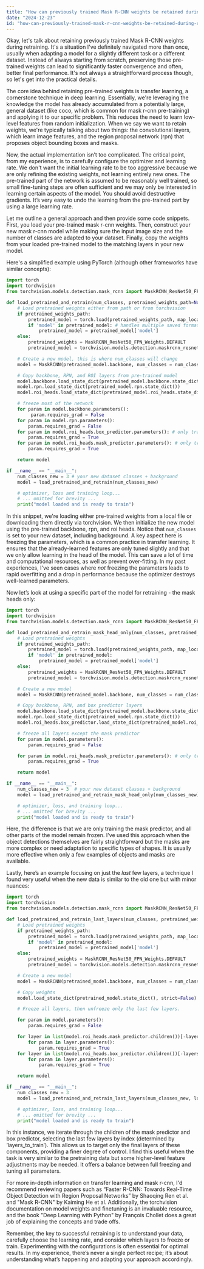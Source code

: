 ```yaml
---
title: "How can previously trained Mask R-CNN weights be retained during retraining?"
date: "2024-12-23"
id: "how-can-previously-trained-mask-r-cnn-weights-be-retained-during-retraining"
---
```


Okay, let's talk about retaining previously trained Mask R-CNN weights during retraining. It's a situation I've definitely navigated more than once, usually when adapting a model for a slightly different task or a different dataset. Instead of always starting from scratch, preserving those pre-trained weights can lead to significantly faster convergence and often, better final performance. It's not always a straightforward process though, so let's get into the practical details.

The core idea behind retaining pre-trained weights is transfer learning, a cornerstone technique in deep learning. Essentially, we're leveraging the knowledge the model has already accumulated from a potentially large, general dataset (like coco, which is common for mask r-cnn pre-training) and applying it to our specific problem. This reduces the need to learn low-level features from random initialization. When we say we want to retain weights, we're typically talking about two things: the convolutional layers, which learn image features, and the region proposal network (rpn) that proposes object bounding boxes and masks.

Now, the actual implementation isn’t too complicated. The critical point, from my experience, is to carefully configure the optimizer and learning rate. We don't want the initial learning rate to be too aggressive because we are only refining the existing weights, not learning entirely new ones. The pre-trained part of the network is assumed to be reasonably well trained, so small fine-tuning steps are often sufficient and we may only be interested in learning certain aspects of the model. You should avoid destructive gradients. It’s very easy to undo the learning from the pre-trained part by using a large learning rate.

Let me outline a general approach and then provide some code snippets. First, you load your pre-trained mask r-cnn weights. Then, construct your new mask r-cnn model while making sure the input image size and the number of classes are adapted to your dataset. Finally, copy the weights from your loaded pre-trained model to the matching layers in your new model.

Here's a simplified example using PyTorch (although other frameworks have similar concepts):

```python
import torch
import torchvision
from torchvision.models.detection.mask_rcnn import MaskRCNN_ResNet50_FPN_Weights, MaskRCNN

def load_pretrained_and_retrain(num_classes, pretrained_weights_path=None):
    # Load pretrained weights either from path or from torchvision
    if pretrained_weights_path:
        pretrained_model = torch.load(pretrained_weights_path, map_location=torch.device('cpu'))
        if 'model' in pretrained_model: # handles multiple saved formats
            pretrained_model = pretrained_model['model']
    else:
        pretrained_weights = MaskRCNN_ResNet50_FPN_Weights.DEFAULT
        pretrained_model = torchvision.models.detection.maskrcnn_resnet50_fpn(weights=pretrained_weights)

    # Create a new model, this is where num_classes will change
    model = MaskRCNN(pretrained_model.backbone, num_classes = num_classes)

    # Copy backbone, RPN, and ROI layers from pre-trained model
    model.backbone.load_state_dict(pretrained_model.backbone.state_dict())
    model.rpn.load_state_dict(pretrained_model.rpn.state_dict())
    model.roi_heads.load_state_dict(pretrained_model.roi_heads.state_dict())

    # freeze most of the network
    for param in model.backbone.parameters():
         param.requires_grad = False
    for param in model.rpn.parameters():
        param.requires_grad = False
    for param in model.roi_heads.box_predictor.parameters(): # only train the box predictor
        param.requires_grad = True
    for param in model.roi_heads.mask_predictor.parameters(): # only train the mask predictor
        param.requires_grad = True

    return model

if __name__ == "__main__":
    num_classes_new = 3 # your new dataset classes + background
    model = load_pretrained_and_retrain(num_classes_new)

    # optimizer, loss and training loop...
    # ... omitted for brevity ...
    print("model loaded and is ready to train")

```

In this snippet, we're loading either pre-trained weights from a local file or downloading them directly via torchvision. We then initialize the new model using the pre-trained backbone, rpn, and roi heads. Notice that `num_classes` is set to your new dataset, including background. A key aspect here is freezing the parameters, which is a common practice in transfer learning. It ensures that the already-learned features are only tuned slightly and that we only allow learning in the head of the model. This can save a lot of time and computational resources, as well as prevent over-fitting. In my past experiences, I've seen cases where *not* freezing the parameters leads to rapid overfitting and a drop in performance because the optimizer destroys well-learned parameters.

Now let’s look at using a specific part of the model for retraining - the mask heads only:

```python
import torch
import torchvision
from torchvision.models.detection.mask_rcnn import MaskRCNN_ResNet50_FPN_Weights, MaskRCNN

def load_pretrained_and_retrain_mask_head_only(num_classes, pretrained_weights_path=None):
    # Load pretrained weights
    if pretrained_weights_path:
        pretrained_model = torch.load(pretrained_weights_path, map_location=torch.device('cpu'))
        if 'model' in pretrained_model:
            pretrained_model = pretrained_model['model']
    else:
        pretrained_weights = MaskRCNN_ResNet50_FPN_Weights.DEFAULT
        pretrained_model = torchvision.models.detection.maskrcnn_resnet50_fpn(weights=pretrained_weights)

    # Create a new model
    model = MaskRCNN(pretrained_model.backbone, num_classes = num_classes)

    # Copy backbone, RPN, and box predictor layers
    model.backbone.load_state_dict(pretrained_model.backbone.state_dict())
    model.rpn.load_state_dict(pretrained_model.rpn.state_dict())
    model.roi_heads.box_predictor.load_state_dict(pretrained_model.roi_heads.box_predictor.state_dict())

    # freeze all layers except the mask predictor
    for param in model.parameters():
        param.requires_grad = False

    for param in model.roi_heads.mask_predictor.parameters(): # only train the mask predictor
        param.requires_grad = True

    return model

if __name__ == "__main__":
    num_classes_new = 3  # your new dataset classes + background
    model = load_pretrained_and_retrain_mask_head_only(num_classes_new)

    # optimizer, loss, and training loop...
    # ... omitted for brevity ...
    print("model loaded and is ready to train")

```

Here, the difference is that we are only training the mask predictor, and all other parts of the model remain frozen. I've used this approach when the object detections themselves are fairly straightforward but the masks are more complex or need adaptation to specific types of shapes. It is usually more effective when only a few examples of objects and masks are available.

Lastly, here’s an example focusing on just the *last* few layers, a technique I found very useful when the new data is similar to the old one but with minor nuances:

```python
import torch
import torchvision
from torchvision.models.detection.mask_rcnn import MaskRCNN_ResNet50_FPN_Weights, MaskRCNN

def load_pretrained_and_retrain_last_layers(num_classes, pretrained_weights_path=None, layers_to_train = 3):
    # Load pretrained weights
    if pretrained_weights_path:
        pretrained_model = torch.load(pretrained_weights_path, map_location=torch.device('cpu'))
        if 'model' in pretrained_model:
            pretrained_model = pretrained_model['model']
    else:
        pretrained_weights = MaskRCNN_ResNet50_FPN_Weights.DEFAULT
        pretrained_model = torchvision.models.detection.maskrcnn_resnet50_fpn(weights=pretrained_weights)

    # Create a new model
    model = MaskRCNN(pretrained_model.backbone, num_classes = num_classes)

    # Copy weights
    model.load_state_dict(pretrained_model.state_dict(), strict=False)

    # Freeze all layers, then unfreeze only the last few layers.

    for param in model.parameters():
        param.requires_grad = False

    for layer in list(model.roi_heads.mask_predictor.children())[-layers_to_train:]:
        for param in layer.parameters():
            param.requires_grad = True
    for layer in list(model.roi_heads.box_predictor.children())[-layers_to_train:]:
        for param in layer.parameters():
            param.requires_grad = True

    return model

if __name__ == "__main__":
    num_classes_new = 3
    model = load_pretrained_and_retrain_last_layers(num_classes_new, layers_to_train = 3)

    # optimizer, loss, and training loop...
    # ... omitted for brevity ...
    print("model loaded and is ready to train")

```
In this instance, we iterate through the children of the mask predictor and box predictor, selecting the last few layers by index (determined by ‘layers_to_train’). This allows us to target only the final layers of these components, providing a finer degree of control. I find this useful when the task is very similar to the pretraining data but some higher-level feature adjustments may be needed. It offers a balance between full freezing and tuning all parameters.

For more in-depth information on transfer learning and mask r-cnn, I'd recommend reviewing papers such as “Faster R-CNN: Towards Real-Time Object Detection with Region Proposal Networks” by Shaoqing Ren et al. and "Mask R-CNN" by Kaiming He et al. Additionally, the torchvision documentation on model weights and finetuning is an invaluable resource, and the book "Deep Learning with Python" by François Chollet does a great job of explaining the concepts and trade offs.

Remember, the key to successful retraining is to understand your data, carefully choose the learning rate, and consider which layers to freeze or train. Experimenting with the configurations is often essential for optimal results. In my experience, there’s never a single perfect recipe; it’s about understanding what’s happening and adapting your approach accordingly.
